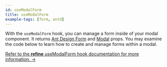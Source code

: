 ```yaml
---
id: useModalForm
title: useModalForm
example-tags: [form, antd]
---
```


With the `useModalForm` hook, you can manage a form inside of your modal component. It returns [Ant Design Form](https://ant.design/components/form/) and [Modal](https://ant.design/components/modal/) props. You may examine the code below to learn how to create and manage forms within a modal.

[Refer to the **refine** useModalForm hook documentation for more information. →](/docs/ui-integrations/ant-design/hooks/use-modal-form/index)

<CodeSandboxExample path="form-antd-use-modal-form" />
